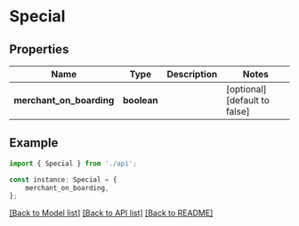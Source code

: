 # Special


## Properties

Name | Type | Description | Notes
------------ | ------------- | ------------- | -------------
**merchant_on_boarding** | **boolean** |  | [optional] [default to false]

## Example

```typescript
import { Special } from './api';

const instance: Special = {
    merchant_on_boarding,
};
```

[[Back to Model list]](../README.md#documentation-for-models) [[Back to API list]](../README.md#documentation-for-api-endpoints) [[Back to README]](../README.md)
